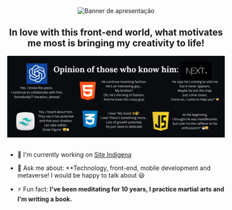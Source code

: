 <p align="center">
  
  <img align="center" src="https://github.com/MatheusStopinski/MatheusStopinski/raw/main/assets/Banner3.gif" alt="Banner de apresentação">
  
</p>
<h2 align="center">In love with this front-end world, what motivates me most is bringing my creativity to life!</h2 >
<img align="center" src="https://github.com/MatheusStopinski/MatheusStopinski/raw/main/assets/COMENTARIOS-DA-TURMA.png" alt="Opnião de quem me conhece">
<img align="center center" src="https://i.imgur.com/Zi7HBrj.png" alt="">
<br>

- 🔭 I'm currently working on [Site Indigena](https://github.com/MatheusStopinski/MasterOfInterfaces/tree/Site_Indigena)

- 💬 Ask me about: **Technology, front-end, mobile development and metaverse! I would be happy to talk about 😃

- ⚡ Fun fact: **I've been meditating for 10 years, I practice martial arts and I'm writing a book.**
<br>
<img align="center center" src="https://i.imgur.com/Zi7HBrj.png" alt="">
<br>

